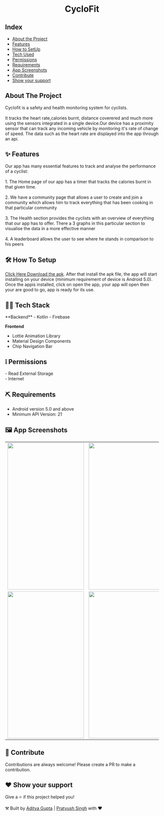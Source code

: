 <h1 align="center">CycloFit</h1>


## Index  
<ul>  
  <li><a href="#index1">About the Project</a><br>  
    </li>
  <li><a href="#index2">Features</a><br>
    </li>
  <li><a href="#index3">How to SetUp</a><br>
    </li>
  <li><a href="#index4">Tech Used</a><br>
    </li>
  <li><a href="#index5">Permissions</a><br></li>
 <li><a href="#index6">Requirements</a><br></li>

  <li><a href="#index7">App Screenshots</a><br>
  </li>
 <li><a href="#index8">Contribute</a><br></li>
 <li><a href="#index9">Show your support</a><br></li>
</ul>

<p><h2><a id="index1"></a>About The Project</h2></p>
Cyclofit is a safety and health monitoring system for cyclists. <br><br>
It tracks the heart rate,calories burnt, distance coverered and much more using the sensors integrated in a single device.Our device has a proximity sensor that can track 
any incoming vehicle by monitoring it's rate of change of speed. The data such as the heart rate are displayed into the app through an api.

<p><h2><a id="index2"></a>✨ Features</h2></p>
Our app has many essential features to track and analyse the performance of a cyclist: <br><br>
1. The Home page of our app has a timer that tracks the calories burnt in that given time. <br><br>
2. We have a community page that allows a user to create and join a community which allows him to track everything that has been cooking in that particular community<br><br>
3. The Health section provides the cyclists with an overview of everything that our app has to offer. There a 3 graphs in this particular section to visualise the data in a more effective manner<br><br>
4. A leaderboard allows the user to see where he stands in comparison to his peers

<p><h2><a id="index3"></a>🛠 How To Setup</h2></p>
<p><a href="https://drive.google.com/file/d/1jqkUbAq27tozCXRK3JkrfvH0Q6uczOQZ/view?usp=share_link">Click Here Download the apk</a>.  After that install the apk file, the app will start installing on your device (minimum requirement of device is Android 5.0). Once the appis installed, click on open the app, your app will open then your are good to go, app is ready for its use.</p>

<p><h2><a id="index4"></a>👨‍💻 Tech Stack</h2></p>
**Backend**
- Kotlin
- Firebase

**Frontend**
- Lottie Animation Library
- Material Design Components
- Chip Navigation Bar

<p><h2><a id="index5"></a>❕ Permissions</h2></p>
- Read External Storage <br/>
- Internet


<p><h2><a id="index6"></a>⛏ Requirements</h2></p>

- Android version 5.0 and above
- Minimum API Version: 21

<p><h2><a id="index7"></a>🖼 App Screenshots</h2></p>
<table>
  <tr>
    <td><img src="https://user-images.githubusercontent.com/90026952/205489866-a1c1f910-262c-4b3a-bed5-df510a56c3ae.jpg" width=250 height=480></td>
    <td><img src="https://user-images.githubusercontent.com/90026952/205489863-4a65f6a3-b127-429d-8557-085b7ec527c2.jpg" width=250 height=480></td>
    <td><img src="https://user-images.githubusercontent.com/90026952/205490218-4ff64999-57a9-4189-a922-d8eced6045bd.jpeg" width=250 height=480></td>
  </tr>
  <tr>
    <td><img src="https://user-images.githubusercontent.com/90026952/205490042-5f6ad1b3-6e4c-40e6-b4d9-d833dab08a7f.jpg" width=250 height=480></td>
    <td><img src="https://user-images.githubusercontent.com/90026952/205489861-c59e861f-133b-4da8-b17a-23819b4d3845.jpg" width=250 height=480></td>
    <td><img src="https://user-images.githubusercontent.com/90026952/205490219-4efb4f6b-b8f2-4430-9824-df7581b0b113.jpeg" width=250 height=480></td>
  </tr>
  </table>

<p><h2><a id="index8"></a>🤝 Contribute</h2></p>
<p>Contributions are always welcome! Please create a PR to make a contribution.</p>


<p><h2><a id="index9"></a>❤ Show your support</h2></p>
<p>Give a <g-emoji class="g-emoji" alias="star" fallback-src="https://github.githubassets.com/images/icons/emoji/unicode/2b50.png">⭐️</g-emoji> if this project helped you!</p>

⚒ Built by [Aditya Gupta][linAjay] | [Pratyush Singh][linPriyam] with ♥

[MDC]:https://material.io/  
[lottie]:https://airbnb.io/lottie/   
[mdc]:https://material.io/develop/android
[linAjay]:https://www.linkedin.com/mwlite/in/aditya-gupta-009520226
[linPriyam]:https://www.linkedin.com/in/pratyush-singh-9323ab20a/
